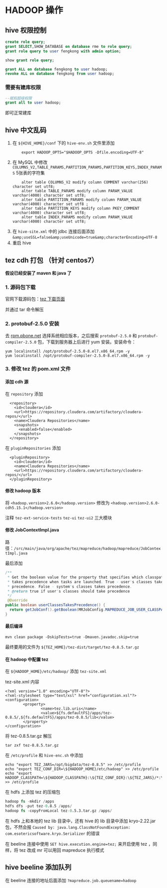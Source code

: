 # HADOOP 操作

## hive 权限控制
```sql
create role query;
grant SELECT,SHOW_DATABASE on database rme to role query;
grant role query to user fengkong with admin option;

show grant role query;

grant ALL on database fengkong to user hadoop;
revoke ALL on database fengkong from user hadoop;
```
### 需要有建库权限
```sql
--赋权超级权限
grant all to user hadoop;
```
即可正常建库

## hive 中文乱码

1. 在 `${HIVE_HOME}/conf` 下的 `hive-env.sh` 文件里添加
    ```shell
        export HADOOP_OPTS="$HADOOP_OPTS -Dfile.encoding=UTF-8"
    ```
2. 在 MySQL 中修改 `COLUMNS_V2,TABLE_PARAMS,PARTITION_PARAMS,PARTITION_KEYS,INDEX_PARAMS` 5张表的字符集
    ```
        alter table COLUMNS_V2 modify column COMMENT varchar(256) character set utf8;
        alter table TABLE_PARAMS modify column PARAM_VALUE varchar(4000) character set utf8;
        alter table PARTITION_PARAMS modify column PARAM_VALUE varchar(4000) character set utf8 ;
        alter table PARTITION_KEYS modify column PKEY_COMMENT varchar(4000) character set utf8;
        alter table INDEX_PARAMS modify column PARAM_VALUE varchar(4000) character set utf8;
    ```
3. 在 `hive-site.xml` 中的 jdbc 连接后面添加 `&amp;useSSL=false&amp;useUnicode=true&amp;characterEncoding=UTF-8`
4. 重启 hive 


## tez cdh 打包 （针对 centos7）

**假设已经安装了 maven 和 java 了**

### 1. 源码包下载
官网下载源码包：[tez 下载页面](http://tez.apache.org/releases/index.html)

并通过 tar 命令解压

### 2. protobuf-2.5.0 安装

去 [rpm.pbone.net](http://rpm.pbone.net/) 选择系统相应版本，之后搜索 `protobuf-2.5.0` 和 `protobuf-compiler-2.5.0` 包，下载到服务器上后进行 yum 安装。安装命令：
```
yum localinstall /opt/protobuf-2.5.0-8.el7.x86_64.rpm -y
yum localinstall /opt/protobuf-compiler-2.5.0-8.el7.x86_64.rpm -y
```

### 3. 修改 tez 的 pom.xml 文件

#### 添加 cdh 源
在 `repository` 添加
```
  <repository>
    <id>cloudera</id>
    <url>https://repository.cloudera.com/artifactory/cloudera-repos/</url>
    <name>Cloudera Repositories</name>
    <snapshots>
      <enabled>false</enabled>
    </snapshots>
  </repository>
```
在 `pluginRepositories` 添加
```
  <pluginRepository>
    <id>cloudera</id>
    <name>Cloudera Repositories</name>
    <url>https://repository.cloudera.com/artifactory/cloudera-repos/</url>
  </pluginRepository>
```

#### 修改 hadoop 版本
将 `<hadoop.version>2.6.0</hadoop.version>` 修改为 `<hadoop.version>2.6.0-cdh5.15.1</hadoop.version>`

注释 `tez-ext-service-tests` `tez-ui` `tez-ui2` 三大模块

#### 修改 JobContextImpl.java
路径：`/src/main/java/org/apache/tez/mapreduce/hadoop/mapreduce/JobContextImpl.java`

最后添加
```java
/**
 * Get the boolean value for the property that specifies which classpath
 * takes precedence when tasks are launched. True - user's classes takes
 * precedence. False - system's classes takes precedence.
 * @return true if user's classes should take precedence
 */
 @Override
public boolean userClassesTakesPrecedence() {
  return getJobConf().getBoolean(MRJobConfig.MAPREDUCE_JOB_USER_CLASSPATH_FIRST, false);
}
```

#### 最后编译

```shell
mvn clean package -DskipTests=true -Dmaven.javadoc.skip=true
```
最终要用的文件为 `${TEZ_HOME}/tez-dist/target/tez-0.8.5.tar.gz`

#### 在 hadoop 中配置 tez
在 `${HADOOP_HOME}/etc/hadoop/` 添加 `tez-site.xml`

tez-site.xml 内容
```
<?xml version="1.0" encoding="UTF-8"?>
<?xml-stylesheet type="text/xsl" href="configuration.xsl"?>
<configuration>
        <property>
                <name>tez.lib.uris</name>
                <value>${fs.defaultFS}/apps/tez-0.8.5/,${fs.defaultFS}/apps/tez-0.8.5/lib</value>
        </property>
</configuration>
```

将 tez-0.8.5.tar.gz 解压
```
tar zxf tez-0.8.5.tar.gz 
```

在 `/etc/profile` 和 `hive-enc.sh` 中添加
```
echo "export TEZ_JARS=/opt/bigdata/tez-0.8.5" >> /etc/profile
echo "export TEZ_CONF_DIR=\${HADOOP_HOME}/etc/hadoop" >> /etc/profile
echo "export HADOOP_CLASSPATH=\${HADOOP_CLASSPATH}:\${TEZ_CONF_DIR}:\${TEZ_JARS}/*:\${TEZ_JARS}/lib/*" >> /etc/profile
```

在 hdfs 上添加 tez 的压缩包
```s
hadoop fs -mkdir /apps
hdfs dfs -put tez-0.8.5 /apps/
hadoop fs -copyFromLocal tez-0.5.3.tar.gz /apps/
```

在 hdfs 上和本地的 tez lib 目录中，还有 hive 的 lib 目录中添加 kryo-2.22.jar 包，不然会报 `Caused by: java.lang.ClassNotFoundException: com.esotericsoftware.kryo.Serializer` 的错误

在 beeline 连接中使用 `SET hive.execution.engine=tez;` 来开启使用 tez ，同样，将 tez 改成 mr 可以用回 mapreduce 执行模式



## hive beeline 添加队列
在 beeline 连接的地址后面添加 `?mapreduce.job.queuename=hadoop`
